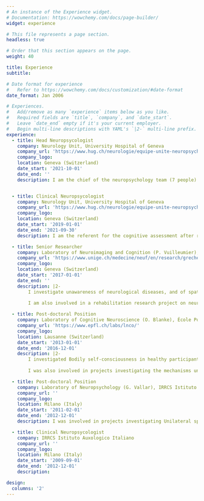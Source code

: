```yaml
---
# An instance of the Experience widget.
# Documentation: https://wowchemy.com/docs/page-builder/
widget: experience

# This file represents a page section.
headless: true

# Order that this section appears on the page.
weight: 40

title: Experience
subtitle:

# Date format for experience
#   Refer to https://wowchemy.com/docs/customization/#date-format
date_format: Jan 2006

# Experiences.
#   Add/remove as many `experience` items below as you like.
#   Required fields are `title`, `company`, and `date_start`.
#   Leave `date_end` empty if it's your current employer.
#   Begin multi-line descriptions with YAML's `|2-` multi-line prefix.
experience:
  - title: Head Neuropsycologist
    company: Neurology Unit, University Hospital of Geneva
    company_url: 'https://www.hug.ch/neurologie/equipe-unite-neuropsychologie'
    company_logo: 
    location: Geneva (Switzerland)
    date_start: '2021-10-01'
    date_end: ''
    description: I am the chief of the neuropsychology team (7 people) at the Neurology Unit of the University Hospital of Geneva. 


  - title: Clinical Neuropsycologist
    company: Neurology Unit, University Hospital of Geneva
    company_url: 'https://www.hug.ch/neurologie/equipe-unite-neuropsychologie'
    company_logo: 
    location: Geneva (Switzerland)
    date_start: '2019-01-01'
    date_end: '2021-09-30'
    description: I am the referent for the cognitive assessment after right-brain stroke lesion (diagnosis and early rehabilitation) at the Neurology Unit of the University Hospital of Geneva. 

  - title: Senior Researcher
    company: Laboratory of Neuroimaging and Cognition (P. Vuilleumier), University of Geneva
    company_url: 'https://www.unige.ch/medecine/neuf/en/research/grecherche/patrik-vuilleumier/'
    company_logo: 
    location: Geneva (Switzerland)
    date_start: '2017-01-01'
    date_end: ''
    description: |2-
        I investigate unawareness of neurological diseases, and of spatial neglect symptoms in brain-damaged patients. Use of behavioural, physiological and brain-stimulation techniques.

        I am also involved in a rehabilitation research project on neurofeedback training in brain-damaged patients with unilateral spatial neglect.
        
  - title: Post-doctoral Position
    company: Laboratory of Cognitive Neuroscience (O. Blanke), École Polytechnique Fédérale de Lausanne (EPFL)
    company_url: 'https://www.epfl.ch/labs/lnco/'
    company_logo: 
    location: Lausanne (Switzerland)
    date_start: '2013-01-01'
    date_end: '2016-12-01'
    description: |2-
        I investigated Bodily self-consciousness in healthy participants and brain-damaged patients, using virtual reality and multisensory stimulation.
        
        I was also involved in projects investigating the mechanisms underlying cardio-visual interaction, and their potential applications for releiving pain in patients with chronic syndroms and spinal cord injury.

  - title: Post-doctoral Position
    company: Laboratory of Neuropsychology (G. Vallar), IRRCS Istituto Auxologico Italiano
    company_url: ''
    company_logo: 
    location: Milano (Italy)
    date_start: '2011-02-01'
    date_end: '2012-12-01'
    description: I was involved in projects investigating Unilateral spatial neglect manifestations, such as productive symptoms and anosognosia. I also investigated new methods for assessment and rehabilitation of spatial neglect.     

  - title: Clinical Neuropsycologist
    company: IRRCS Istituto Auxologico Italiano
    company_url: ''
    company_logo: 
    location: Milano (Italy)
    date_start: '2009-09-01'
    date_end: '2012-12-01'
    description:    

design:
  columns: '2'
---
```

